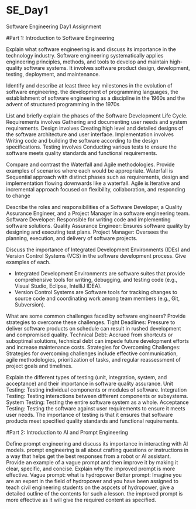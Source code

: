 # SE_Day1
Software Engineering Day1 Assignment

#Part 1: Introduction to Software Engineering

Explain what software engineering is and discuss its importance in the technology industry.
Software engineering systematically applies engineering principles, methods, and tools to develop and maintain high-quality software systems. It involves software product design, development, testing, deployment, and maintenance.

Identify and describe at least three key milestones in the evolution of software engineering.
the development of programming languages, the establishment of software engineering as a discipline in the 1960s and the advent of structured programming in the 1970s


List and briefly explain the phases of the Software Development Life Cycle.
Requirements involves Gathering and documenting user needs and system requirements.
Design involves Creating high level and detailed designs of the software architecture and user interface.
Implementation involves Writing code and building the software according to the design specifications.
Testing involves Conducting various tests to ensure the software meets quality standards and functional requirements.


Compare and contrast the Waterfall and Agile methodologies. Provide examples of scenarios where each would be appropriate.
Waterfall is Sequential approach with distinct phases such as requirements, design and implementation flowing downwards like a waterfall.
Agile is Iterative and incremental approach focused on flexibility, collaboration, and responding to change

Describe the roles and responsibilities of a Software Developer, a Quality Assurance Engineer, and a Project Manager in a software engineering team.
Software Developer: Responsible for writing code and implementing software solutions.
Quality Assurance Engineer: Ensures software quality by designing and executing test plans.
Project Manager: Oversees the planning, execution, and delivery of software projects.

Discuss the importance of Integrated Development Environments (IDEs) and Version Control Systems (VCS) in the software development process. Give examples of each.
 - Integrated Development Environments are software suites that provide comprehensive tools for writing, debugging, and testing code (e.g., Visual Studio, Eclipse, IntelliJ IDEA).
  - Version Control Systems are Software tools for tracking changes to source code and coordinating work among team members (e.g., Git, Subversion).

What are some common challenges faced by software engineers? Provide strategies to overcome these challenges.
Tight Deadlines: Pressure to deliver software products on schedule can result in rushed development and compromised quality.
Technical Debt: Accrued from shortcuts or suboptimal solutions, technical debt can impede future development efforts and increase maintenance costs.
Strategies for Overcoming Challenges: Strategies for overcoming challenges include effective communication, agile methodologies, prioritization of tasks, and regular reassessment of project goals and timelines.


Explain the different types of testing (unit, integration, system, and acceptance) and their importance in software quality assurance.
Unit Testing: Testing individual components or modules of software.
Integration Testing: Testing interactions between different components or subsystems.
System Testing: Testing the entire software system as a whole.
Acceptance Testing: Testing the software against user requirements to ensure it meets user needs.
The importance of testing is that it ensures that software products meet specified quality standards and functional requirements.

#Part 2: Introduction to AI and Prompt Engineering


Define prompt engineering and discuss its importance in interacting with AI models.
prompt engineering is all about crafting  questions or instructions in a way that helps get the best responses from a robot or AI assistant. 
Provide an example of a vague prompt and then improve it by making it clear, specific, and concise. Explain why the improved prompt is more effective.
Vague prompt: what is hydropower
Better prompt: Imagine you are an expert in the field of hydropower and you have been assigned to teach civil engineering students on the aspcets of hydropower, give a detailed outline of the contents for such a lesson. 
the improved prompt is more effective as it will give the required content as specified.
